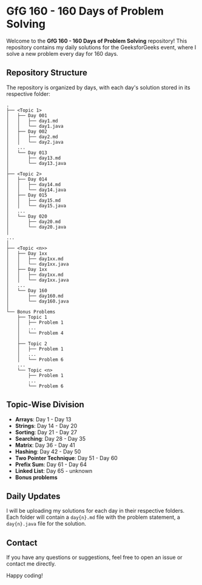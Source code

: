# GfG 160 - 160 Days of Problem Solving

Welcome to the **GfG 160 - 160 Days of Problem Solving** repository! This repository contains my daily solutions for the GeeksforGeeks event, where I solve a new problem every day for 160 days.

## Repository Structure

The repository is organized by days, with each day's solution stored in its respective folder:

```
.
├── <Topic 1>
│   ├── Day 001
│   │   ├── day1.md
│   │   └── day1.java
│   ├── Day 002
│   │   ├── day2.md
│   │   └── day2.java
│   ...
│   └── Day 013
│       ├── day13.md
│       └── day13.java
│
├── <Topic 2>
│   ├── Day 014
│   │   ├── day14.md
│   │   └── day14.java
│   ├── Day 015
│   │   ├── day15.md
│   │   └── day15.java
│   ...
│   └── Day 020
│       ├── day20.md
│       └── day20.java
│
...
│
├── <Topic <n>>
│   ├── Day 1xx
│   │   ├── day1xx.md
│   │   └── day1xx.java
│   ├── Day 1xx
│   │   ├── day1xx.md
│   │   └── day1xx.java
│   ...
│   └── Day 160
│       ├── day160.md
│       └── day160.java
│
└── Bonus Problems
    ├── Topic 1
    │   ├── Problem 1
    │   ...
    │   └── Problem 4
    │
    ├── Topic 2
    │   ├── Problem 1
    │   ...
    │   └── Problem 6
    ...
    └── Topic <n> 
        ├── Problem 1
        ...
        └── Problem 6

```

## Topic-Wise Division

- **Arrays**: Day 1 - Day 13
- **Strings**: Day 14 - Day 20
- **Sorting**: Day 21 - Day 27
- **Searching**: Day 28 - Day 35
- **Matrix**: Day 36 - Day 41
- **Hashing**: Day 42 - Day 50
- **Two Pointer Technique**: Day 51 - Day 60
- **Prefix Sum**: Day 61 - Day 64
- **Linked List**: Day 65 - unknown
- **Bonus problems**

## Daily Updates

I will be uploading my solutions for each day in their respective folders. Each folder will contain a `day{n}.md` file with the problem statement, a `day{n}.java` file for the solution.

## Contact

If you have any questions or suggestions, feel free to open an issue or contact me directly.

Happy coding!
